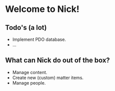 # Welcome to Nick!

## Todo's (a lot)
- Implement PDO database.
- ...

## What can Nick do out of the box?
- Manage content.
- Create new (custom) matter items.
- Manage people.